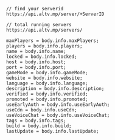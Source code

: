                 // find your serverid            
                https://api.altv.mp/server/+ServerID
                
                // total running servers
                https://api.altv.mp/servers/
                
                maxPlayers = body.info.maxPlayers;
                players = body.info.players;
                name = body.info.name;
                locked = body.info.locked;
                host = body.info.host;
                port = body.info.port;
                gameMode = body.info.gameMode;
                website = body.info.website;
                language = body.info.language;
                description = body.info.description;
                verified = body.info.verified;
                promoted = body.info.promoted;
                useEarlyAuth = body.info.useEarlyAuth;
                useCdn = body.info.useCdn;
                useVoiceChat = body.info.useVoiceChat;
                tags = body.info.tags;
                build = body.info.build;
                lastUpdate = body.info.lastUpdate;
